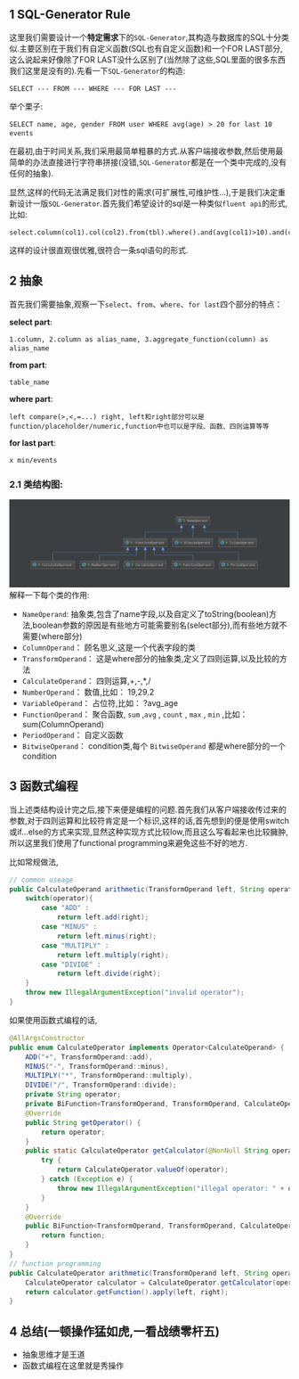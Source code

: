 ## 1 SQL-Generator Rule
这里我们需要设计一个**特定需求**下的`SQL-Generator`,其构造与数据库的SQL十分类似.主要区别在于我们有自定义函数(SQL也有自定义函数)和一个FOR LAST部分,这么说起来好像除了FOR LAST没什么区别了(当然除了这些,SQL里面的很多东西我们这里是没有的).先看一下`SQL-Generator`的构造:

    SELECT --- FROM --- WHERE --- FOR LAST ---
举个栗子: 

    SELECT name, age, gender FROM user WHERE avg(age) > 20 for last 10 events

在最初,由于时间关系,我们采用最简单粗暴的方式.从客户端接收参数,然后使用最简单的办法直接进行字符串拼接(没错,`SQL-Generator`都是在一个类中完成的,没有任何的抽象).

显然,这样的代码无法满足我们对性的需求(可扩展性,可维护性...),于是我们决定重新设计一版`SQL-Generator`.首先我们希望设计的sql是一种类似`fluent api`的形式,比如: 
    
    select.column(col1).col(col2).from(tbl).where().and(avg(col1)>10).and(col2<100).forMin(10)
这样的设计很直观很优雅,很符合一条sql语句的形式.

## 2 抽象
首先我们需要抽象,观察一下`select`、`from`、`where`、`for last`四个部分的特点：

**select part**: 
    
    1.column, 2.column as alias_name, 3.aggregate_function(column) as alias_name
**from part**: 
    
    table_name
**where part**: 
    
    left compare(>,<,=...) right, left和right部分可以是function/placeholder/numeric,function中也可以是字段、函数、四则运算等等
**for last part**: 
    
    x min/events

### 2.1 类结构图: 
![sql-generator-class-structure](/img/2017-08-27-sql-generator-s.png)
解释一下每个类的作用:
* `NameOperand`: 抽象类,包含了name字段,以及自定义了toString(boolean)方法,boolean参数的原因是有些地方可能需要别名(select部分),而有些地方就不需要(where部分)
* `ColumnOperand`： 顾名思义,这是一个代表字段的类
* `TransformOperand`： 这是where部分的抽象类,定义了四则运算,以及比较的方法
* `CalculateOperand`： 四则运算,+,-,*,/ 
* `NumberOperand`： 数值,比如： 19,29.2
* `VariableOperand`： 占位符,比如： ?avg_age
* `FunctionOperand`： 聚合函数, `sum` ,`avg` , `count` , `max` , `min` ,比如： sum(ColumnOperand)
* `PeriodOperand`： 自定义函数
* `BitwiseOperand`： condition类,每个 `BitwiseOperand` 都是where部分的一个condition  


## 3 函数式编程
当上述类结构设计完之后,接下来便是编程的问题.首先我们从客户端接收传过来的参数,对于四则运算和比较符肯定是一个标识,这样的话,首先想到的便是使用switch或if...else的方式来实现,显然这种实现方式比较low,而且这么写看起来也比较臃肿,所以这里我们使用了functional programming来避免这些不好的地方.

比如常规做法,
```java
// common useage
public CalculateOperand arithmetic(TransformOperand left, String operator, TransformOperand right){
    switch(operator){
        case "ADD" :
            return left.add(right);
        case "MINUS" :
            return left.minus(right);
        case "MULTIPLY" :
            return left.multiply(right);
        case "DIVIDE" :
            return left.divide(right);
    }
    throw new IllegalArgumentException("invalid operator");
}
```
如果使用函数式编程的话,
```java
@AllArgsConstructor
public enum CalculateOperator implements Operator<CalculateOperand> {
    ADD("+", TransformOperand::add),
    MINUS("-", TransformOperand::minus),
    MULTIPLY("*", TransformOperand::multiply),
    DIVIDE("/", TransformOperand::divide);
    private String operator;
    private BiFunction<TransformOperand, TransformOperand, CalculateOperand> function;
    @Override
    public String getOperator() {
        return operator;
    }
    public static CalculateOperator getCalculator(@NonNull String operator) {
        try {
            return CalculateOperator.valueOf(operator);
        } catch (Exception e) {
            throw new IllegalArgumentException("illegal operator: " + operator);
        }
    }
    @Override
    public BiFunction<TransformOperand, TransformOperand, CalculateOperand> getFunction() {
        return function;
    }
}
// function programming
public CalculateOperator arithmetic(TransformOperand left, String operator, TransformOperand right){
    CalculateOperator calculator = CalculateOperator.getCalculator(operator);
    return calculator.getFunction().apply(left, right);
}
```

## 4 总结(一顿操作猛如虎,一看战绩零杆五)
* 抽象思维才是王道
* 函数式编程在这里就是秀操作
